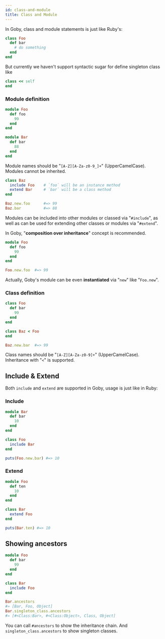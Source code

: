 ```yaml
---
id: class-and-module
title: Class and Module
---
```


In Goby, class and module statements is just like Ruby's:

```ruby
class Foo
  def bar
    # do something
  end
end
```

But currently we haven't support syntactic sugar for define singleton class like

```ruby
class << self
end
```

### Module definition

```ruby
module Foo
  def foo
    99
  end
end

module Bar
  def bar
    88
  end
end
```

Module names should be "`[A-Z][A-Za-z0-9_]+`" (UpperCamelCase). Modules cannot be inherited.

```ruby
class Baz
  include Foo    # `foo` will be an instance method
  extend Bar     # `bar` will be a class method
end

Baz.new.foo      #=> 99
Baz.bar          #=> 88
```

Modules can be included into other modules or classed via "`#include`", as well as can be used for extending other classes or modules via "`#extend`".

In Goby, "**composition over inheritance**" concept is recommended.

```ruby
module Foo
  def foo
    99
  end
end

Foo.new.foo  #=> 99
```

Actually, Goby's module can be even **instantiated** via "`new`" like "`Foo.new`".

### Class definition

```ruby
class Foo
  def bar
    99
  end
end

class Baz < Foo
end

Baz.new.bar  #=> 99
```

Class names should be "`[A-Z][A-Za-z0-9]+`" (UpperCamelCase). Inheritance with "`<`" is supported.

## Include & Extend

Both `include` and `extend` are supported in Goby, usage is just like in Ruby:

### Include

```ruby
module Bar
  def bar
    10
  end
end

class Foo
  include Bar
end

puts(Foo.new.bar) #=> 10
```

### Extend

```ruby
module Foo
  def ten
    10
  end
end

class Bar
  extend Foo
end

puts(Bar.ten) #=> 10
```

## Showing ancestors

```ruby
module Foo
  def bar
    99
  end
end

class Bar
  include Foo
end

Bar.ancestors
#» [Bar, Foo, Object]
Bar.singleton_class.ancestors
#» [#<Class:Bar>, #<Class:Object>, Class, Object]
```

You can call `#ancestors` to show the inheritance chain. And `singleton_class.ancestors` to show singleton classes.
